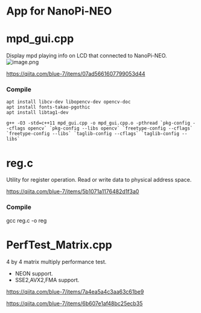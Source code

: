 # App for NanoPi-NEO

# mpd_gui.cpp

Display mpd playing info on LCD that connected to NanoPi-NEO.
![image.png](https://qiita-image-store.s3.amazonaws.com/0/187531/0a18da0a-7180-295d-a436-79224c031271.png)

https://qiita.com/blue-7/items/07ad5661607799053d44

### Compile

```bash:console
apt install libcv-dev libopencv-dev opencv-doc
apt install fonts-takao-pgothic
apt install libtag1-dev

g++ -O3 -std=c++11 mpd_gui.cpp -o mpd_gui.cpp.o -pthread `pkg-config --cflags opencv` `pkg-config --libs opencv` `freetype-config --cflags` `freetype-config --libs` `taglib-config --cflags` `taglib-config --libs`
```

# reg.c

Utility for register operation.
Read or write data to physical address space.

https://qiita.com/blue-7/items/5b1071a1176482d1f3a0

### Compile

gcc reg.c -o reg

# PerfTest_Matrix.cpp

4 by 4 matrix multiply performance test.

- NEON support.
- SSE2,AVX2,FMA support.

https://qiita.com/blue-7/items/7a4ea5a4c3aa63c61be9

https://qiita.com/blue-7/items/6b607e1af48bc25ecb35


